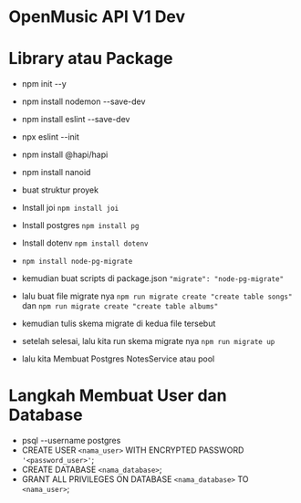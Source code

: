 # OpenMusic API V1 Dev

# Library atau Package
- npm init --y
- npm install nodemon --save-dev
- npm install eslint --save-dev
- npx eslint --init
- npm install @hapi/hapi
- npm install nanoid

- buat struktur proyek

- Install joi `npm install joi`
- Install postgres `npm install pg`
- Install dotenv `npm install dotenv`
- `npm install node-pg-migrate`
- kemudian buat scripts di package.json `"migrate": "node-pg-migrate"`
- lalu buat file migrate nya `npm run migrate create "create table songs"` dan `npm run migrate create "create table albums"`
- kemudian tulis skema migrate di kedua file tersebut
- setelah selesai, lalu kita run skema migrate nya `npm run migrate up`

- lalu kita Membuat Postgres NotesService atau pool

# Langkah Membuat User dan Database

- psql --username postgres
- CREATE USER `<nama_user>` WITH ENCRYPTED PASSWORD `'<password_user>'`;
- CREATE DATABASE `<nama_database>`;
- GRANT ALL PRIVILEGES ON DATABASE `<nama_database>` TO `<nama_user>`;